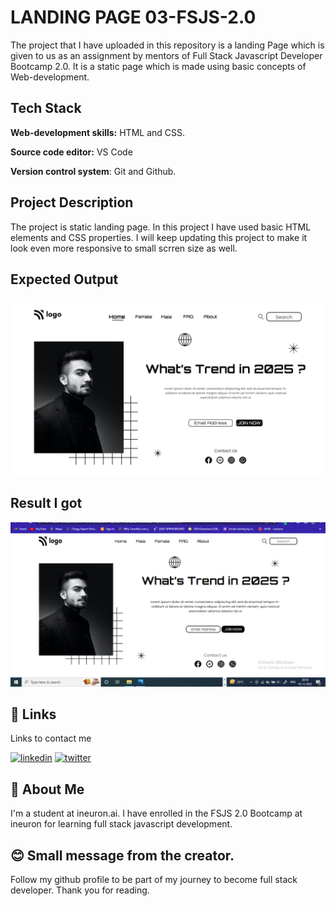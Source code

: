 # LANDING PAGE 03-FSJS-2.0

The project that I have uploaded in this repository is a landing Page which is given to us as an assignment by mentors of Full Stack Javascript Developer Bootcamp 2.0. It is a static page which is made using basic concepts of Web-development.



## Tech Stack

**Web-development skills:** HTML and CSS.

**Source code editor:** VS Code

**Version control system**: Git and Github.




## Project Description
The project is static landing page. In this project I have used basic HTML elements and CSS properties. I will keep updating this project to make it look even more responsive to small scrren size as well. 

## Expected Output

![App Screenshot](./output.png)
## Result I got

![App Screenshot](./proj3.PNG)



## 🔗 Links
Links to contact me

[![linkedin](https://img.shields.io/badge/linkedin-0A66C2?style=for-the-badge&logo=linkedin&logoColor=white)](https://www.linkedin.com/in/pritam-chauhan-5b28ab16a)
[![twitter](https://img.shields.io/badge/twitter-1DA1F2?style=for-the-badge&logo=twitter&logoColor=white)](https://twitter.com/Im_pritam18)


## 🚀 About Me
I'm a student at ineuron.ai. I have enrolled in the FSJS 2.0 Bootcamp at ineuron for learning full stack javascript development.

## 😊 Small message from the creator.
Follow my github profile to be part of my journey to become full stack developer. Thank you for reading.